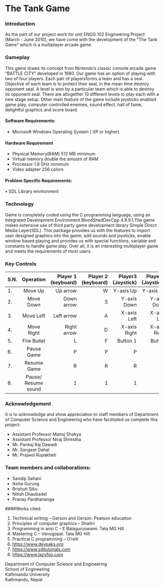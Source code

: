 # The Tank Game

### Introduction
As the part of our project work for unit ENGG 102 Engineering Project (March - June 2010), we have come with the development of the “The Tank Game” which is a multiplayer arcade game. 

### Gameplay
This game draws its concept from Nintendo’s classic console arcade game “BATTLE CITY” developed in 1980. Our game has an option of playing with two of four players. Each pair of playersforms a team and has a seal. Objective of each team is to protect their seal, in the mean time destroy opponent seal. A level is won by a particular team which is able to destroy its opponent seal. There are altogether 13 different levels to play each with a new stage setup. Other main feature of the game include joysticks enabled game play, computer controlled enemies, sound effect, hall of fame, delightful graphics and score board. 


#### Software Requirements:
* Microsoft Windows Operating System ( XP or higher)

#### Hardware Requirement
 * Physical Memory(RAM) 512 MB minimum
 * Virtual memory double the amount of RAM 
 * Processor 1.8 GHz minimum
 * Video adapter 256 colors

#### Problem Specific Requirements:
•	SDL Library environment

### Technology
Game is completely coded using the C programming language, using an Integrated Development Environment BloodShedDevCpp 4.9.9.1.The game makes extensive use of third party game development library Simple Direct Media Layer(SDL). This package provides us with the features to import user designed graphics into the game, add sounds and joysticks, enable window based playing and provides us with special functions, variable and constants to handle game play. Over all, it is an interesting multiplayer game and meets the requirements of most users.


###  Key Controls

| S.N.  | Operation     | Player 1 (keyboard) | Player 2 (keyboard) | Player3 (Joystick) | Player 4 (Joystick) |
| ----- |:-------------:| -------------------:|--------------------:|-------------------:|--------------------:|
| 1.    | Move Up       | Up arrow            |W                    |Y-asis Up           |Y-axis Up            |
| 2.    | Move Down     | Down arrow          |S                    |Y-axis Down         |Y-axis Down          |
| 3.    | Move Left     | Left arrow          |A                    |X-axis Left         |X-axis Left          |
| 4.    | Move Right    | Right arrow         |D                    |X-axis Right        |X-axis Right         |
| 5.    | Fire Bullet   | L                   |F                    | Button 1           | Button              |
| 6.    | Pause Game    | P                   |P                    | P                  | P                   |
| 7.    | Resume Game   | R                   |R                    | R                  | R                   |
| 8.    | Pause/ Resume  sound  | 1           |1                    | 1                  | 1                   |


### Acknowledgement
It is to acknowledge and show appreciation to staff members of Department of Computer Science and Engineering who have facilitated us complete this project:
* Assistant Professor Manoj Shakya
* Assistant Professor Niraj Shrestha
* Mr. Pankaj Raj Dawadi
* Mr. Sangeet Dahal
* Mr. Prajwol Rupakheti


### Team members and collaborations:
* Sandip Sahani
* Iksha Gurung
* Brishuti Siku
* Nitish Dhaubadel
* Pranay Pardhananga


####Works cited:

1.	Techinical writing – Gerson and Gerson. Peatson education
2.	Principles of computer graphics – Shalini 
3.	Programming in ansi C – E Balaguruswami. Tata MG Hill
4.	Mastering C – Venugopal. Tata MG Hill
5.	Practical C programming – O’relli 
6.	https://www.devpaks.org
7.	https://www.sdltutorials.com
8.	https://www.lazyfoo.com


Department of Computer Science and Engineering <br/>
School of Engineering <br/>
Kathmandu University <br/>
Kathmandu, Nepal <br/>

